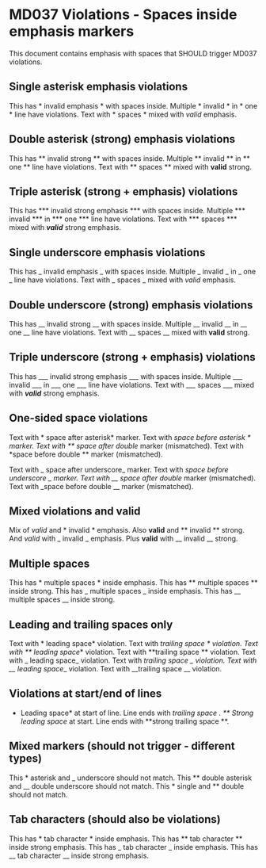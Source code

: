 # MD037 Violations - Spaces inside emphasis markers

This document contains emphasis with spaces that SHOULD trigger MD037 violations.

## Single asterisk emphasis violations
This has * invalid emphasis * with spaces inside.
Multiple * invalid * in * one * line have violations.
Text with * spaces * mixed with *valid* emphasis.

## Double asterisk (strong) emphasis violations
This has ** invalid strong ** with spaces inside.
Multiple ** invalid ** in ** one ** line have violations.
Text with ** spaces ** mixed with **valid** strong.

## Triple asterisk (strong + emphasis) violations
This has *** invalid strong emphasis *** with spaces inside.
Multiple *** invalid *** in *** one *** line have violations.
Text with *** spaces *** mixed with ***valid*** strong emphasis.

## Single underscore emphasis violations
This has _ invalid emphasis _ with spaces inside.
Multiple _ invalid _ in _ one _ line have violations.
Text with _ spaces _ mixed with _valid_ emphasis.

## Double underscore (strong) emphasis violations
This has __ invalid strong __ with spaces inside.
Multiple __ invalid __ in __ one __ line have violations.
Text with __ spaces __ mixed with __valid__ strong.

## Triple underscore (strong + emphasis) violations
This has ___ invalid strong emphasis ___ with spaces inside.
Multiple ___ invalid ___ in ___ one ___ line have violations.
Text with ___ spaces ___ mixed with ___valid___ strong emphasis.

## One-sided space violations
Text with * space after asterisk* marker.
Text with *space before asterisk * marker.
Text with ** space after double* marker (mismatched).
Text with *space before double ** marker (mismatched).

Text with _ space after underscore_ marker.
Text with _space before underscore _ marker.
Text with __ space after double_ marker (mismatched).
Text with _space before double __ marker (mismatched).

## Mixed violations and valid
Mix of *valid* and * invalid * emphasis.
Also **valid** and ** invalid ** strong.
And _valid_ with _ invalid _ emphasis.
Plus __valid__ with __ invalid __ strong.

## Multiple spaces
This has *  multiple  spaces  * inside emphasis.
This has **  multiple  spaces  ** inside strong.
This has _  multiple  spaces  _ inside emphasis.
This has __  multiple  spaces  __ inside strong.

## Leading and trailing spaces only
Text with * leading space* violation.
Text with *trailing space * violation.
Text with ** leading space** violation.
Text with **trailing space ** violation.
Text with _ leading space_ violation.
Text with _trailing space _ violation.
Text with __ leading space__ violation.
Text with __trailing space __ violation.

## Violations at start/end of lines
* Leading space* at start of line.
Line ends with *trailing space *.
** Strong leading space** at start.
Line ends with **strong trailing space **.

## Mixed markers (should not trigger - different types)
This * asterisk and _ underscore should not match.
This ** double asterisk and __ double underscore should not match.
This * single and ** double should not match.

## Tab characters (should also be violations)
This has *	tab character	* inside emphasis.
This has **	tab character	** inside strong emphasis.
This has _	tab character	_ inside emphasis.
This has __	tab character	__ inside strong emphasis.